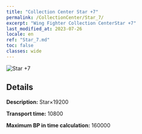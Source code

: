 ```yaml
---
title: "Collection Center Star +7"
permalink: /CollectionCenter/Star_7/
excerpt: "Wing Fighter Collection CenterStar +7"
last_modified_at: 2023-07-26
locale: en
ref: "Star_7.md"
toc: false
classes: wide
---
```



![Star +7](/images/cc/CC_Star_5.png)

## Details

  **Description:** Star×19200

  **Transport time:** 10800

  **Maximum BP in time calculation:** 160000

